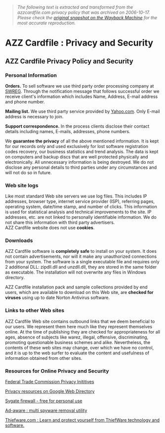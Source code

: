 > *The following text is extracted and transformed from the azzcardfile.com privacy policy that was archived on 2006-10-17. Please check the [original snapshot on the Wayback Machine](https://web.archive.org/web/20061017132537id_/http%3A//www.azzcardfile.com/privacy.html) for the most accurate reproduction.*

# AZZ Cardfile : Privacy and Security

## AZZ Cardfile Privacy Policy and Security

### Personal Information

**Orders.** To sell software we use third party order processing company at [SWREG](http://swreg.org/). Through the notification message that follows successful order we receive client's information which includes Name, Address, E-mail address and phone number.

**Mailing list.** We use third party service provided by [Yahoo.com](http://privacy.yahoo.com/). Only E-mail address is necessary to join.

**Support correspondence.** In the process clients disclose their contact details including names, E-mails, addresses, phone numbers.

We **guarantee the privacy** of all the above mentioned information. It is kept for our records only and used exclusively for lost software registration codes recovery, our business statistics and trend analysis. The data is kept on computers and backup discs that are well protected physically and electronically. All unnecessary information is being destroyed. We do not disclose any personal details to third parties under any circumstances and will not do so in future.

### Web site logs

Like most standard Web site servers we use log files. This includes IP addresses, browser type, internet service provider (ISP), referring pages, operating system, date/time stamp, and number of clicks. This information is used for statistical analysis and technical improvements to the site. IP addresses, etc. are not linked to personally identifiable information. We do not share this information with third party advertisers.  
AZZ Cardfile website does not use **cookies**.

### Downloads

AZZ Cardfile software is **completely safe** to install on your system. It does not contain advertisements, nor will it make any unauthorized connections from your system. The software is a single executable file and requires only 2 additional DLL: zipdll.dll and unzdll.dll, they are stored in the same folder as executable. The installation will not overwrite any files in Windows directory.

AZZ Cardfile installation pack and sample collections provided by end users, which are available to download on this Web site, are **checked for viruses** using up to date Norton Antivirus software.

### Links to other Web sites

AZZ Cardfile Web site contains outbound links that we deem beneficial to our users. We represent them here much like they represent themselves online. At the time of publishing they are checked for appropriateness for all ages, absence of subjects like warez, illegal, offensive, discriminating, promoting questionable business schemes and alike. Nevertheless, the contents of these web sites may change, over which we have no control, and it is up to the web surfer to evaluate the content and usefulness of information obtained from other sites.

### Resources for Online Privacy and Security

[](http://www.ftc.gov/bcp/conline/edcams/kidzprivacy/)

[Federal Trade Commission Privacy Inititives](http://www.ftc.gov/privacy/)

[Privacy resources on Google Web Directory](http://directory.google.com/Top/Computers/Security/Internet/Privacy/)

[Sygate firewall - free for personal use](http://www.sygate.com/)

[Ad-aware : multi spyware removal utility](http://www.lavasoftusa.com/)

[Thiefware.com : Learn and protect yourself from ThiefWare technology and software.](http://www.azzcardfile.com/directory/thiefware.html)
